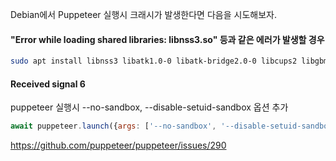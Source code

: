 Debian에서 Puppeteer 실행시 크래시가 발생한다면 다음을 시도해보자.

#### "Error while loading shared libraries: libnss3.so" 등과 같은 에러가 발생할 경우
```bash
sudo apt install libnss3 libatk1.0-0 libatk-bridge2.0-0 libcups2 libgbm1 lib asound2 libpangocairo-1.0-0 libxss1 libgtk-3-0
```


#### Received signal 6

puppeteer 실행시 --no-sandbox, --disable-setuid-sandbox 옵션 추가

```javascript
await puppeteer.launch({args: ['--no-sandbox', '--disable-setuid-sandbox']})
```

https://github.com/puppeteer/puppeteer/issues/290
